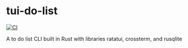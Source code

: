 # tui-do-list

[![CI](https://github.com//tui-do-list/workflows/CI/badge.svg)](https://github.com//tui-do-list/actions)

A to do list CLI built in Rust with libraries ratatui, crossterm, and rusqlite
